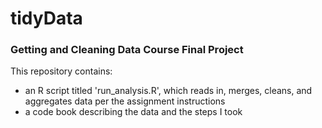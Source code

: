 # tidyData
### Getting and Cleaning Data Course Final Project

This repository contains:
* an R script titled 'run_analysis.R', which reads in, merges, cleans, and aggregates data per the assignment instructions
* a code book describing the data and the steps I took
